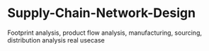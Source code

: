 # Supply-Chain-Network-Design
Footprint analysis, product flow analysis, manufacturing, sourcing, distribution analysis real usecase 
